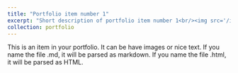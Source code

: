 ```yaml
---
title: "Portfolio item number 1"
excerpt: "Short description of portfolio item number 1<br/><img src='/images/bio-photo.jpg'>"
collection: portfolio
---
```


This is an item in your portfolio. It can be have images or nice text. If you name the file .md, it will be parsed as markdown. If you name the file .html, it will be parsed as HTML. 
